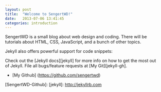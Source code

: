 ```yaml
---
layout: post
title:  "Welcome to SengertWD!"
date:   2013-07-06 13:41:45
categories: introduction
---
```


SengertWD is a small blog about web design and coding. There will be tutorials about HTML, CSS, JavaScript, and a bunch of other topics.

Jekyll also offers powerful support for code snippets:

Check out the [Jekyll docs][jekyll] for more info on how to get the most out of Jekyll. File all bugs/feature requests at [My Git][jekyll-gh].

* [My Github] (https://github.com/sengertwd)

[SengertWD-Github]: 
[jekyll]:    http://jekyllrb.com
